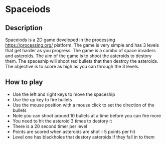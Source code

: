 # Spaceiods

## Description
Spaceiods is a 2D game developed in the processing https://processing.org/ platform. The game is very simple and has 3 levels that get harder as you progress. The game is a combo of space invaders and asteroids. The aim of the game is to shoot the asteroids to destory them. The spaceship will shoot red bullets that then destroy the asteroids. The objective is to score as high as you can through the 3 levels.

## How to play
+ Use the left and right keys to move the spaceship
+ Use the up key to fire bullets
+ Use the mouse position with a mouse click to set the direction of the bullets
+ Note you can shoot around 10 bullets at a time before you can fire more
+ You need to hit the asteroid 3 times to destory it
+ There is a 20 second timer per level
+ Points are scored when asteroids are shot - 5 points per hit
+ Level one has blackholes that destory asteroids if they fall in to them  
